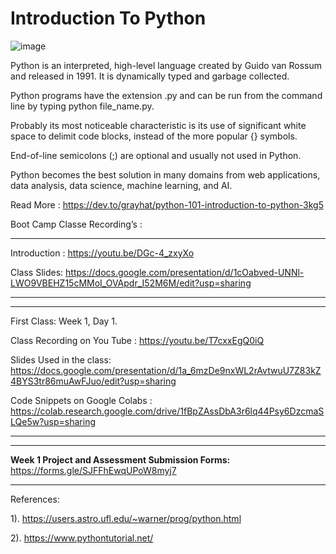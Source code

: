 # Introduction To Python 


![image](https://user-images.githubusercontent.com/51136314/126344425-54f7126e-6ec1-4c0e-9a3e-f3c2f34fc8e1.png) 



Python is an interpreted, high-level language created by Guido van Rossum and released in 1991. It is dynamically typed and garbage collected.

Python programs have the extension .py and can be run from the command line by typing python file_name.py.

Probably its most noticeable characteristic is its use of significant white space to delimit code blocks, instead of the more popular {} symbols.

End-of-line semicolons (;) are optional and usually not used in Python.

Python becomes the best solution in many domains from web applications, data analysis, data science, machine learning, and AI. 
 
 
 Read More : https://dev.to/grayhat/python-101-introduction-to-python-3kg5 


Boot Camp Classe Recording’s :

---
Introduction : https://youtu.be/DGc-4_zxyXo

Class Slides: https://docs.google.com/presentation/d/1cOabved-UNNl-LWO9VBEHZ15cMMoI_OVApdr_I52M6M/edit?usp=sharing

---

---
First Class: Week 1, Day 1.

Class Recording on You Tube : https://youtu.be/T7cxxEgQ0iQ 


Slides Used in the class: https://docs.google.com/presentation/d/1a_6mzDe9nxWL2rAvtwuU7Z83kZ4BYS3tr86muAwFJuo/edit?usp=sharing 


Code Snippets on Google Colabs : https://colab.research.google.com/drive/1fBpZAssDbA3r6lq44Psy6DzcmaSLQe5w?usp=sharing

----



---

**Week 1 Project and Assessment  Submission  Forms:** https://forms.gle/SJFFhEwqUPoW8myj7

---

References:

1). https://users.astro.ufl.edu/~warner/prog/python.html 

2). https://www.pythontutorial.net/ 


